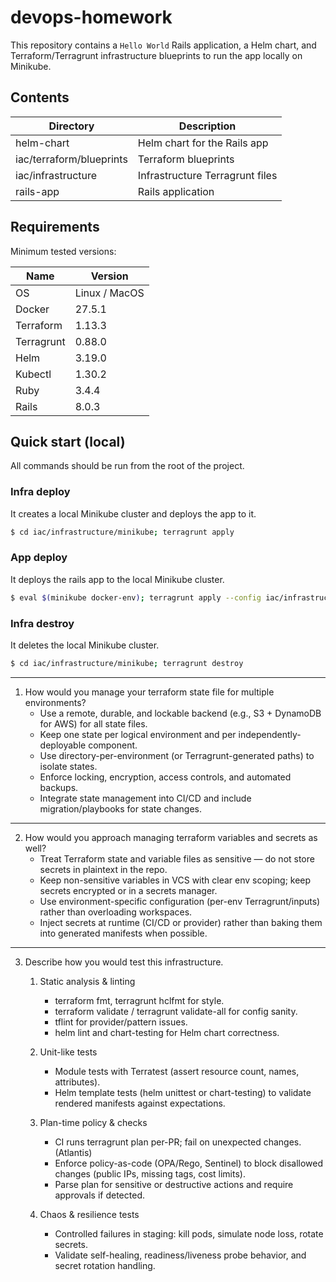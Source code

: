 # devops-homework

This repository contains a `Hello World` Rails application, a Helm chart, and Terraform/Terragrunt infrastructure
blueprints
to run the app locally on Minikube.

## Contents

| Directory                | Description                     |
|--------------------------|---------------------------------|
| helm-chart               | Helm chart for the Rails app    |
| iac/terraform/blueprints | Terraform blueprints            |
| iac/infrastructure       | Infrastructure Terragrunt files |
| rails-app                | Rails application               |

## Requirements
Minimum tested versions:

| Name       | Version       |
|------------|---------------|
| OS         | Linux / MacOS |
| Docker     | 27.5.1        |
| Terraform  | 1.13.3        |
| Terragrunt | 0.88.0        |
| Helm       | 3.19.0        |
| Kubectl    | 1.30.2        |
| Ruby       | 3.4.4         |
| Rails      | 8.0.3         |

## Quick start (local)
All commands should be run from the root of the project.

### Infra deploy
It creates a local Minikube cluster and deploys the app to it.

```bash
$ cd iac/infrastructure/minikube; terragrunt apply
```

### App deploy
It deploys the rails app to the local Minikube cluster.
```bash
$ eval $(minikube docker-env); terragrunt apply --config iac/infrastructure/app/terragrunt.hcl
```

### Infra destroy
It deletes the local Minikube cluster.
```bash
$ cd iac/infrastructure/minikube; terragrunt destroy
```

---
1. How would you manage your terraform state file for multiple environments?
   - Use a remote, durable, and lockable backend (e.g., S3 + DynamoDB for AWS) for all state files.
   - Keep one state per logical environment and per independently-deployable component.
   - Use directory-per-environment (or Terragrunt-generated paths) to isolate states.
   - Enforce locking, encryption, access controls, and automated backups.
   - Integrate state management into CI/CD and include migration/playbooks for state changes.
----
2. How would you approach managing terraform variables and secrets as well?
   - Treat Terraform state and variable files as sensitive — do not store secrets in plaintext in the repo.
   - Keep non-sensitive variables in VCS with clear env scoping; keep secrets encrypted or in a secrets manager.
   - Use environment-specific configuration (per-env Terragrunt/inputs) rather than overloading workspaces.
   - Inject secrets at runtime (CI/CD or provider) rather than baking them into generated manifests when possible.
----
3. Describe how you would test this infrastructure.
   1. Static analysis & linting
       - terraform fmt, terragrunt hclfmt for style.
       - terraform validate / terragrunt validate-all for config sanity.
       - tflint for provider/pattern issues.
       - helm lint and chart-testing for Helm chart correctness.

   2. Unit-like tests
      - Module tests with Terratest (assert resource count, names, attributes).
      - Helm template tests (helm unittest or chart-testing) to validate rendered manifests against expectations.

   3. Plan-time policy & checks
      - CI runs terragrunt plan per-PR; fail on unexpected changes. (Atlantis)
      - Enforce policy-as-code (OPA/Rego, Sentinel) to block disallowed changes (public IPs, missing tags, cost limits).
      - Parse plan for sensitive or destructive actions and require approvals if detected.

   4. Chaos & resilience tests
       - Controlled failures in staging: kill pods, simulate node loss, rotate secrets.
       - Validate self-healing, readiness/liveness probe behavior, and secret rotation handling.
